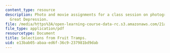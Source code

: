 ```yaml
---
content_type: resource
description: Photo and movie assignments for a class session on photographing the
  Great Depression.
file: /media/https%3A/open-learning-course-data-rc.s3.amazonaws.com/21a-348-photography-and-truth-spring-2008/e13bab05abaaed6f36c9237981bd9dab_MIT21A_348S08_fruit.pdf
file_type: application/pdf
resourcetype: Document
title: Selections from Fruit Tramps.
uid: e13bab05-abaa-ed6f-36c9-237981bd9dab
---
```

